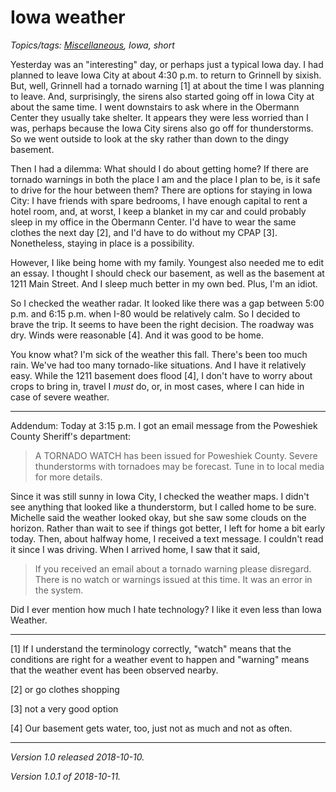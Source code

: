 Iowa weather
============

*Topics/tags: [Miscellaneous](index-misc), Iowa, short*

Yesterday was an "interesting" day, or perhaps just a typical Iowa day.
I had planned to leave Iowa City at about 4:30 p.m. to return to Grinnell
by sixish.  But, well, Grinnell had a tornado warning [1] at about the
time I was planning to leave.  And, surprisingly, the sirens also started
going off in Iowa City at about the same time.  I went downstairs to ask
where in the Obermann Center they usually take shelter.  It appears they
were less worried than I was, perhaps because the Iowa City sirens also
go off for thunderstorms.  So we went outside to look at the sky rather
than down to the dingy basement.

Then I had a dilemma: What should I do about getting home?  If there
are tornado warnings in both the place I am and the place I plan to be,
is it safe to drive for the hour between them?  There are options for
staying in Iowa City: I have friends with spare bedrooms, I have enough
capital to rent a hotel room, and, at worst, I keep a blanket in my car
and could probably sleep in my office in the Obermann Center.  I'd have
to wear the same clothes the next day [2], and I'd have to do without my
CPAP [3]. Nonetheless, staying in place is a possibility.

However, I like being home with my family.  Youngest also needed me to
edit an essay.  I thought I should check our basement, as well as the
basement at 1211 Main Street.  And I sleep much better in my own bed.
Plus, I'm an idiot.

So I checked the weather radar.  It looked like there was a gap between
5:00 p.m. and 6:15 p.m. when I-80 would be relatively calm.  So I decided
to brave the trip.  It seems to have been the right decision.  The roadway
was dry.  Winds were reasonable [4].  And it was good to be home.

You know what?  I'm sick of the weather this fall.  There's been too
much rain.  We've had too many tornado-like situations.  And I have it
relatively easy.  While the 1211 basement does flood [4], I don't have
to worry about crops to bring in, travel I *must* do, or, in most cases,
where I can hide in case of severe weather.

---

Addendum: Today at 3:15 p.m. I got an email message from the Poweshiek
County Sheriff's department:

> A TORNADO WATCH has been issued for Poweshiek County.  Severe
thunderstorms with tornadoes may be forecast.  Tune in to local media
for more details.

Since it was still sunny in Iowa City, I checked the weather maps.
I didn't see anything that looked like a thunderstorm, but I called
home to be sure.  Michelle said the weather looked okay, but she saw
some clouds on the horizon.  Rather than wait to see if things got
better, I left for home a bit early today.  Then, about halfway home,
I received a text message.  I couldn't read it since I was driving.
When I arrived home, I saw that it said,

> If you received an email about a tornado warning please disregard.
There is no watch or warnings issued at this time.  It was an error
in the system.

Did I ever mention how much I hate technology?  I like it even less than
Iowa Weather.

---

[1] If I understand the terminology correctly, "watch" means that the
conditions are right for a weather event to happen and "warning" means
that the weather event has been observed nearby.

[2] or go clothes shopping

[3] not a very good option

[4] Our basement gets water, too, just not as much and not as often.

---

*Version 1.0 released 2018-10-10.*

*Version 1.0.1 of 2018-10-11.*

